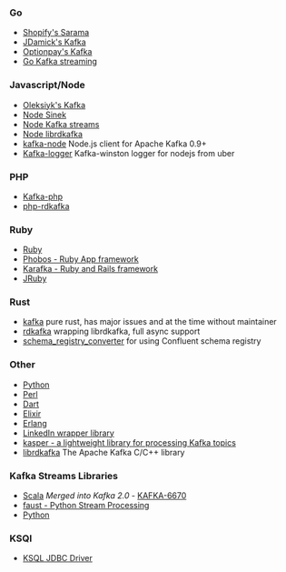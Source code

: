 

### Go 

* [Shopify's Sarama](https://github.com/Shopify/sarama)
* [JDamick's Kafka](https://github.com/jdamick/kafka)
* [Optionpay's Kafka](https://github.com/optiopay/kafka)
* [Go Kafka streaming](https://github.com/lovoo/goka)

### Javascript/Node 

* [Oleksiyk's Kafka](https://github.com/oleksiyk/kafka)
* [Node Sinek](https://github.com/nodefluent/node-sinek)
* [Node Kafka streams](https://github.com/nodefluent/kafka-streams)
* [Node librdkafka](https://github.com/nodefluent/node-rdkafka)
* [kafka-node](https://github.com/SOHU-Co/kafka-node) Node.js client for Apache Kafka 0.9+
* [Kafka-logger](https://github.com/uber/kafka-logger) Kafka-winston logger for nodejs from uber

### PHP
* [Kafka-php](https://github.com/weiboad/kafka-php)
* [php-rdkafka](https://github.com/arnaud-lb/php-rdkafka)

### Ruby 

* [Ruby](https://github.com/zendesk/ruby-kafka)
* [Phobos - Ruby App framework](https://github.com/klarna/phobos)
* [Karafka - Ruby and Rails framework](https://github.com/karafka/karafka)
* [JRuby](https://github.com/joekiller/jruby-kafka)

### Rust
* [kafka](https://github.com/spicavigo/kafka-rust) pure rust, has major issues and at the time without maintainer
* [rdkafka](https://github.com/fede1024/rust-rdkafka) wrapping librdkafka, full async support
* [schema_registry_converter](https://github.com/gklijs/schema_registry_converter) for using Confluent schema registry

### Other 

* [Python](https://github.com/Parsely/pykafka)
* [Perl](https://github.com/TrackingSoft/Kafka)
* [Dart](https://github.com/dart-kafka/kafka)
* [Elixir](https://github.com/kafkaex/kafka_ex)
* [Erlang](https://github.com/klarna/brod)
* [LinkedIn wrapper library](https://github.com/linkedin/li-apache-kafka-clients)
* [kasper - a lightweight library for processing Kafka topics](https://github.com/movio/kasper)
* [librdkafka](https://github.com/edenhill/librdkafka) The Apache Kafka C/C++ library


### Kafka Streams Libraries 
* [Scala](https://github.com/lightbend/kafka-streams-scala) *Merged into Kafka 2.0* - [KAFKA-6670](https://issues.apache.org/jira/browse/KAFKA-6670)
* [faust - Python Stream Processing](https://github.com/robinhood/faust)
* [Python](https://github.com/wintoncode/winton-kafka-streams)

### KSQl
* [KSQL JDBC Driver](https://github.com/mmolimar/ksql-jdbc-driver)
